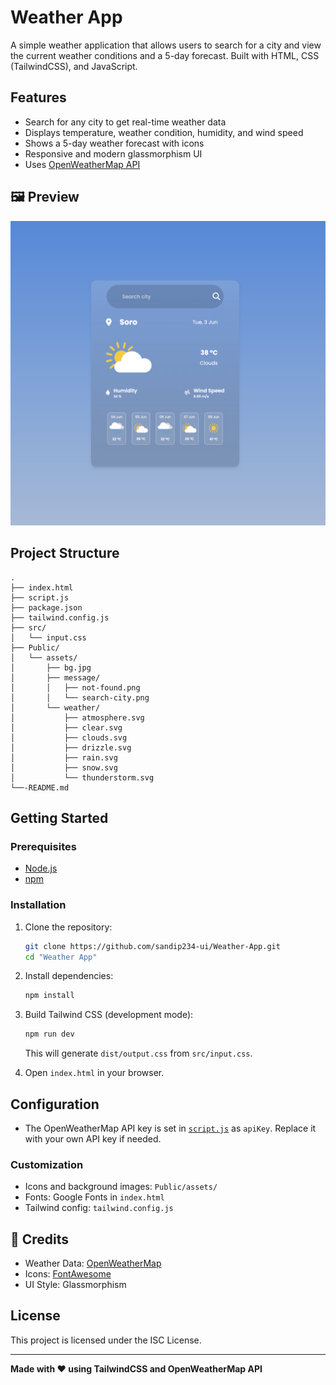 # Weather App

A simple weather application that allows users to search for a city and view the current weather conditions and a 5-day forecast. Built with HTML, CSS (TailwindCSS), and JavaScript.

## Features

- Search for any city to get real-time weather data
- Displays temperature, weather condition, humidity, and wind speed
- Shows a 5-day weather forecast with icons
- Responsive and modern glassmorphism UI
- Uses [OpenWeatherMap API](https://openweathermap.org/api)

## 🖼️ Preview

![Weather App Screenshot](Public/assets/preview.png)

## Project Structure

```
.
├── index.html
├── script.js
├── package.json
├── tailwind.config.js
├── src/
│   └── input.css
├── Public/
│   └── assets/
│       ├── bg.jpg
│       ├── message/
│       │   ├── not-found.png
│       │   └── search-city.png
│       └── weather/
│           ├── atmosphere.svg
│           ├── clear.svg
│           ├── clouds.svg
│           ├── drizzle.svg
│           ├── rain.svg
│           ├── snow.svg
│           └── thunderstorm.svg
└──-README.md
```

## Getting Started

### Prerequisites

- [Node.js](https://nodejs.org/)
- [npm](https://www.npmjs.com/)

### Installation

1. Clone the repository:
    ```sh
    git clone https://github.com/sandip234-ui/Weather-App.git
    cd "Weather App"
    ```

2. Install dependencies:
    ```sh
    npm install
    ```

3. Build Tailwind CSS (development mode):
    ```sh
    npm run dev
    ```
    This will generate `dist/output.css` from `src/input.css`.

4. Open `index.html` in your browser.

## Configuration

- The OpenWeatherMap API key is set in [`script.js`](script.js) as `apiKey`. Replace it with your own API key if needed.

### Customization
- Icons and background images: `Public/assets/`
- Fonts: Google Fonts in `index.html`
- Tailwind config: `tailwind.config.js`

## 🧠 Credits
- Weather Data: [OpenWeatherMap](https://openweathermap.org/)
- Icons: [FontAwesome](https://fontawesome.com/)
- UI Style: Glassmorphism

## License

This project is licensed under the ISC License.

---

**Made with ❤️ using TailwindCSS and OpenWeatherMap API**